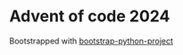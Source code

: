 # Advent of code 2024 #

Bootstrapped with [bootstrap-python-project](https://github.com/vallops99/bootstrap-python-project)